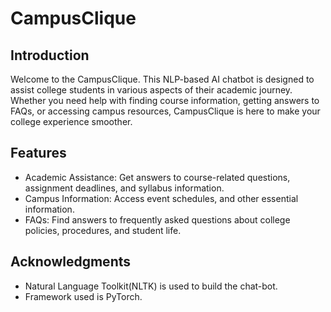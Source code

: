 # CampusClique

## Introduction 
Welcome to the CampusClique. This NLP-based AI chatbot is designed to assist college students in various aspects of their academic journey. Whether you need help with finding course information, getting answers to FAQs, or accessing campus resources, CampusClique is here to make your college experience smoother.

## Features
- Academic Assistance: Get answers to course-related questions, assignment deadlines, and syllabus information.
- Campus Information: Access event schedules, and other essential information.
- FAQs: Find answers to frequently asked questions about college policies, procedures, and student life.

## Acknowledgments
- Natural Language Toolkit(NLTK) is used to build the chat-bot.
- Framework used is  PyTorch.
